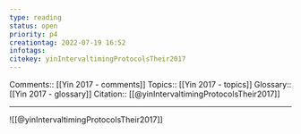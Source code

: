 ```yaml
---
type: reading
status: open
priority: p4
creationtag: 2022-07-19 16:52
infotags:
citekey: yinIntervaltimingProtocolsTheir2017
---
```


Comments:: [[Yin 2017 - comments]]
Topics:: [[Yin 2017 - topics]]
Glossary:: [[Yin 2017 - glossary]]
Citation:: [[@yinIntervaltimingProtocolsTheir2017]]

---
![[@yinIntervaltimingProtocolsTheir2017]]